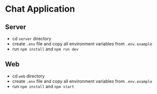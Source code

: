 # Chat Application

## Server

- cd `server` directory
- create `.env` file and copy all environment variables from `.env.example`
- run `npm install` and `npm run dev`

## Web

- cd `web` directory
- create `.env` file and copy all environment variables from `.env.example`
- run `npm install` and `npm start`
